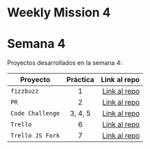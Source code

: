 # Weekly Mission 4

# Semana 4 

Proyectos desarrollados en la semana 4:

| Proyecto | Práctica | Link al repo |
| ------------- |:-------------:| -----:|
|`fizzbuzz`|1|[Link al repo](https://github.com/YoelVann/fizzbuzz)|
|`PR`|2|[Link al repo](https://github.com/LaunchX-InnovaccionVirtual/MissionNodeJS)|
|`Code Challenge`|3, 4, 5|[Link al repo](https://github.com/LaunchX-InnovaccionVirtual/MissionNodeJS)|
|`Trello`|6|[Link al repo](https://github.com/LaunchX-InnovaccionVirtual/MissionNodeJS)|
|`Trello JS Fork`|7|[Link al repo](https://github.com/LaunchX-InnovaccionVirtual/MissionNodeJS)|